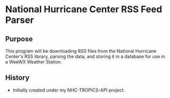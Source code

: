 # National Hurricane Center RSS Feed Parser

## Purpose
This program will be downloading RSS files from the National Hurricane Center's RSS library, parsing the data, and storing it in a database for use in a WeeWX Weather Station.

## History
* Initially created under my NHC-TROPICS-API project.
